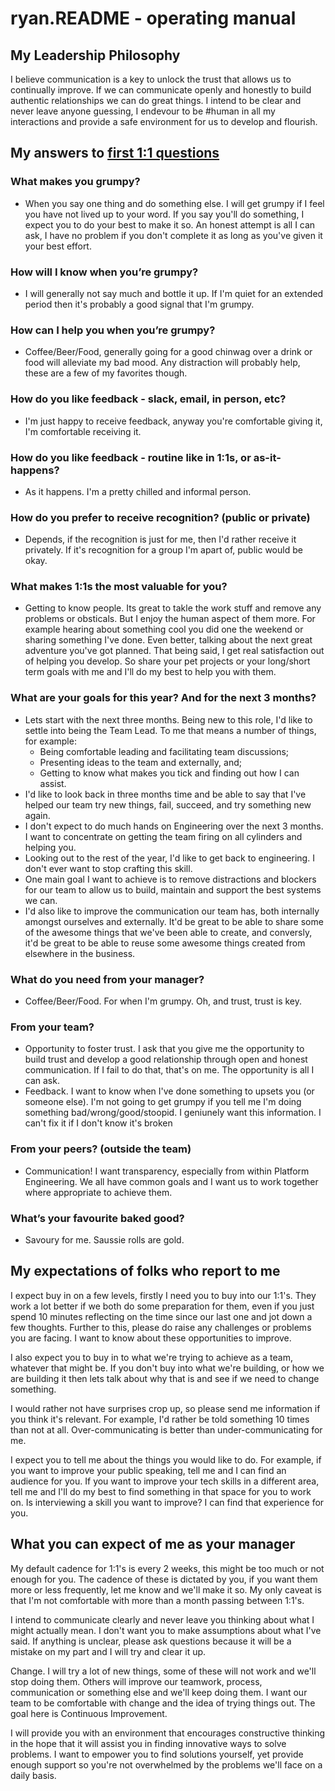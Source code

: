 # ryan.README - operating manual

## My Leadership Philosophy 
I believe communication is a key to unlock the trust that allows us to continually improve. If we can communicate openly and honestly to build authentic relationships we can do great things. I intend to be clear and never leave anyone guessing, I endevour to be #human in all my interactions and provide a safe environment for us to develop and flourish.


## My answers to [first 1:1 questions](http://larahogan.me/blog/first-one-on-one-questions/ "What to ask in the first 1:1")


### What makes you grumpy?

- When you say one thing and do something else. I will get grumpy if I feel you have not lived up to your word. If you say you'll do something, I expect you to do your best to make it so. An honest attempt is all I can ask, I have no problem if you don't complete it as long as you've given it your best effort.


### How will I know when you’re grumpy?

- I will generally not say much and bottle it up. If I'm quiet for an extended period then it's probably a good signal that I'm grumpy.


### How can I help you when you’re grumpy?

- Coffee/Beer/Food, generally going for a good chinwag over a drink or food will alleviate my bad mood. Any distraction will probably help, these are a few of my favorites though. 


### How do you like feedback - slack, email, in person, etc?

- I'm just happy to receive feedback, anyway you're comfortable giving it, I'm comfortable receiving it.


### How do you like feedback - routine like in 1:1s, or as-it-happens?

- As it happens. I'm a pretty chilled and informal person.


### How do you prefer to receive recognition? (public or private)

- Depends, if the recognition is just for me, then I'd rather receive it privately. If it's recognition for a group I'm apart of, public would be okay.


### What makes 1:1s the most valuable for you?

- Getting to know people. Its great to takle the work stuff and remove any problems or obsticals. But I enjoy the human aspect of them more. For example hearing about something cool you did one the weekend or sharing something I've done. Even better, talking about the next great adventure you've got planned. That being said, I get real satisfaction out of helping you develop. So share your pet projects or your long/short term goals with me and I'll do my best to help you with them.


### What are your goals for this year? And for the next 3 months?

- Lets start with the next three months. Being new to this role, I'd like to settle into being the Team Lead. To me that means a number of things, for example:
	- Being comfortable leading and facilitating team discussions;
	- Presenting ideas to the team and externally, and;
	- Getting to know what makes you tick and finding out how I can assist. 
- I'd like to look back in three months time and be able to say that I've helped our team try new things, fail, succeed, and try something new again.
- I don't expect to do much hands on Engineering over the next 3 months. I want to concentrate on getting the team firing on all cylinders and helping you.
- Looking out to the rest of the year, I'd like to get back to engineering. I don't ever want to stop crafting this skill.
- One main goal I want to achieve is to remove distractions and blockers for our team to allow us to build, maintain and support the best systems we can.
- I'd also like to improve the communication our team has, both internally amongst ourselves and externally. It'd be great to be able to share some of the awesome things that we've been able to create, and conversly, it'd be great to be able to reuse some awesome things created from elsewhere in the business.


### What do you need from your manager?

- Coffee/Beer/Food. For when I'm grumpy. Oh, and trust, trust is key.


### From your team?

- Opportunity to foster trust. I ask that you give me the opportunity to build trust and develop a good relationship through open and honest communication. If I fail to do that, that's on me. The opportunity is all I can ask.
- Feedback. I want to know when I've done something to upsets you (or someone else). I'm not going to get grumpy if you tell me I'm doing something bad/wrong/good/stoopid. I geniunely want this information. I can't fix it if I don't know it's broken


### From your peers? (outside the team)

- Communication! I want transparency, especially from within Platform Engineering. We all have common goals and I want us to work together where appropriate to achieve them. 


### What’s your favourite baked good?

- Savoury for me. Saussie rolls are gold.


## My expectations of folks who report to me
I expect buy in on a few levels, firstly I need you to buy into our 1:1's. They work a lot better if we both do some preparation for them, even if you just spend 10 minutes reflecting on the time since our last one and jot down a few thoughts. Further to this, please do raise any challenges or problems you are facing. I want to know about these opportunities to improve.

I also expect you to buy in to what we're trying to achieve as a team, whatever that might be. If you don't buy into what we're building, or how we are building it then lets talk about why that is and see if we need to change something.

I would rather not have surprises crop up, so please send me information if you think it's relevant. For example, I'd rather be told something 10 times than not at all. Over-communicating is better than under-communicating for me. 

I expect you to tell me about the things you would like to do. For example, if you want to improve your public speaking, tell me and I can find an audience for you. If you want to improve your tech skills in a different area, tell me and I'll do my best to find something in that space for you to work on. Is interviewing a skill you want to improve? I can find that experience for you.


## What you can expect of me as your manager
My default cadence for 1:1's is every 2 weeks, this might be too much or not enough for you. The cadence of these is dictated by you, if you want them more or less frequently, let me know and we'll make it so. My only caveat is that I'm not comfortable with more than a month passing between 1:1's.

I intend to communicate clearly and never leave you thinking about what I might actually mean. I don't want you to make assumptions about what I've said. If anything is unclear, please ask questions because it will be a mistake on my part and I will try and clear it up.

Change. I will try a lot of new things, some of these will not work and we'll stop doing them. Others will improve our teamwork, process, communication or something else and we'll keep doing them. I want our team to be comfortable with change and the idea of trying things out. The goal here is Continuous Improvement.

I will provide you with an environment that encourages constructive thinking in the hope that it will assist you in finding innovative ways to solve problems. I want to empower you to find solutions yourself, yet provide enough support so you're not overwhelmed by the problems we'll face on a daily basis.